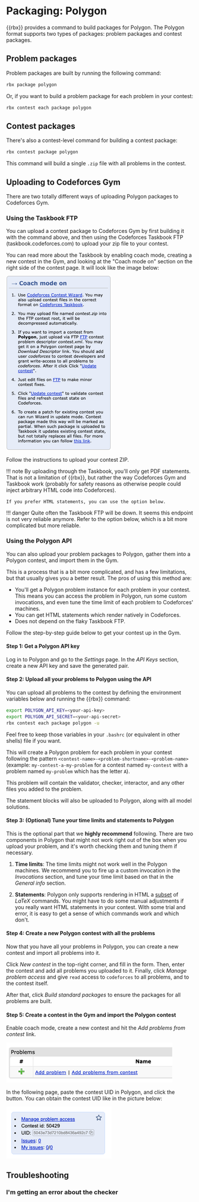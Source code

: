 # Packaging: Polygon

{{rbx}} provides a command to build packages for Polygon. The Polygon format supports
two types of packages: problem packages and contest packages.

## Problem packages

Problem packages are built by running the following command:

```bash
rbx package polygon
```

Or, if you want to build a problem package for each problem in your contest:

```bash
rbx contest each package polygon
```

## Contest packages

There's also a contest-level command for building a contest package:

```bash
rbx contest package polygon
```

This command will build a single `.zip` file with all problems in the contest.

## Uploading to Codeforces Gym

There are two totally different ways of uploading Polygon packages to Codeforces Gym.

### Using the Taskbook FTP

You can upload a contest package to Codeforces Gym by first building it with the command above, and then
using the Codeforces Taskbook FTP (taskbook.codeforces.com) to upload your zip file to your contest.

You can read more about the Taskbook by enabling coach mode, creating a new contest in the Gym, and looking
at the "Coach mode on" section on the right side of the contest page. It will look like the image below:

![Coach mode on](taskbook.png)

Follow the instructions to upload your contest ZIP.

!!! note
    By uploading through the Taskbook, you'll only get PDF statements. That is not a limitation of {{rbx}},
    but rather the way Codeforces Gym and Taskbook work (probably for safety reasons as otherwise people could
    inject arbitrary HTML code into Codeforces).

    If you prefer HTML statements, you can use the option below.

!!! danger
    Quite often the Taskbook FTP will be down. It seems this endpoint is not very reliable anymore.
    Refer to the option below, which is a bit more complicated but more reliable.

### Using the Polygon API

You can also upload your problem packages to Polygon, gather them into a Polygon contest, and import them in the Gym.

This is a process that is a bit more complicated, and has a few limitations, but that usually gives you a better result.
The pros of using this method are:

- You'll get a Polygon problem instance for each problem in your contest. This means you can access the problem in Polygon,
  run some custom invocations, and even tune the time limit of each problem to Codeforces' machines.
- You can get HTML statements which render natively in Codeforces.
- Does not depend on the flaky Taskbook FTP.

Follow the step-by-step guide below to get your contest up in the Gym.

#### Step 1: Get a Polygon API key

Log in to Polygon and go to the *Settings* page. In the *API Keys* section, create a new API key
and save the generated pair.

#### Step 2: Upload all your problems to Polygon using the API

You can upload all problems to the contest by defining the environment variables below
and running the {{rbx}} command:

```bash
export POLYGON_API_KEY=<your-api-key>
export POLYGON_API_SECRET=<your-api-secret>
rbx contest each package polygon -u
```

Feel free to keep those variables in your `.bashrc` (or equivalent in other shells) file if you want.

This will create a Polygon problem for each problem in your contest following the pattern `<contest-name>-<problem-shortname>-<problem-name>` (example: `my-contest-a-my-problem` for a contest named `my-contest` with a problem named `my-problem` which has the letter `A`).

This problem will contain the validator, checker, interactor, and any other files you added to the problem.

The statement blocks will also be uploaded to Polygon, along with all model solutions.

#### Step 3: (Optional) Tune your time limits and statements to Polygon

This is the optional part that we **highly recommend** following. There are two components in Polygon
that might not work right out of the box when you upload your problem, and it's worth checking them
and tuning them if necessary.

1. **Time limits**: The time limits might not work well in the Polygon machines. We recommend you to
   fire up a custom invocation in the *Invocations* section, and tune your time limit based on that
   in the *General info* section.

2. **Statements**: Polygon only supports rendering in HTML a [subset](https://polygon.codeforces.com/docs/statements-tex-manual) of *LaTeX* commands. You might have to do some manual adjustments if you really want HTML statements in your contest. With some trial and error, it is easy to get a sense of which commands work and which don't.

#### Step 4: Create a new Polygon contest with all the problems

Now that you have all your problems in Polygon, you can create a new contest and import all problems into it.

Click *New contest* in the top-right corner, and fill in the form. Then, enter the contest and add all problems
you uploaded to it. Finally, click *Manage problem access* and give `read` access to `codeforces` to all problems, and
to the contest itself.

After that, click *Build standard packages* to ensure the packages for all problems are built.

#### Step 5: Create a contest in the Gym and import the Polygon contest

Enable coach mode, create a new contest and hit the *Add problems from contest* link.

![Add problems from contest](gym-import.png)

In the following page, paste the contest UID in Polygon, and click the button. You can obtain the contest UID like in the picture below:

![Contest UID](uid.png)

## Troubleshooting

### I'm getting an error about the checker

